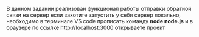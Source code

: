 В данном задании реализован функционал работы отправки обратной связи на сервер
если захотите запустить у себя сервер локально, необходимо в терминале VS code прописать команду **node node.js** и в браузере по ссылке http://localhost:3000 открываете проект
